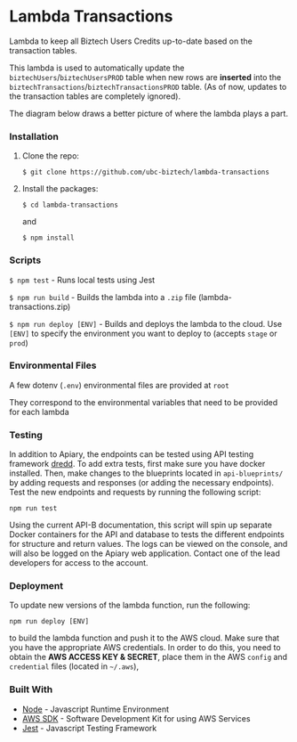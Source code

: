 # Lambda Transactions
Lambda to keep all Biztech Users Credits up-to-date based on the transaction tables.

This lambda is used to automatically update the `biztechUsers`/`biztechUsersPROD` table when new rows are **inserted** into the `biztechTransactions`/`biztechTransactionsPROD` table. (As of now, updates to the transaction tables are completely ignored).

The diagram below draws a better picture of where the lambda plays a part.

### Installation

1. Clone the repo:

    ```
    $ git clone https://github.com/ubc-biztech/lambda-transactions
    ```

2. Install the packages:

    ```
    $ cd lambda-transactions
    ```

    and

    ```
    $ npm install
    ```

### Scripts

`$ npm test` - Runs local tests using Jest

`$ npm run build` - Builds the lambda into a `.zip` file (lambda-transactions.zip)

`$ npm run deploy [ENV]` - Builds and deploys the lambda to the cloud. Use `[ENV]` to specify the environment you want to deploy to (accepts `stage` or `prod`)


### Environmental Files

A few dotenv (`.env`) environmental files are provided at `root`

They correspond to the environmental variables that need to be provided for each lambda


### Testing

In addition to Apiary, the endpoints can be tested using API testing framework [dredd](https://dredd.org/en/latest/). To add extra tests, first make sure you have docker installed. Then, make changes to the blueprints located in `api-blueprints/` by adding requests and responses (or adding the necessary endpoints). Test the new endpoints and requests by running the following script:
```
npm run test
```

Using the current API-B documentation, this script will spin up separate Docker containers for the API and database to tests the different endpoints for structure and return values. The logs can be viewed on the console, and will also be logged on the Apiary web application. Contact one of the lead developers for access to the account.

### Deployment

To update new versions of the lambda function, run the following:
```
npm run deploy [ENV]
```
to build the lambda function and push it to the AWS cloud. Make sure that you have the appropriate AWS credentials. In order to do this, you need to obtain the **AWS ACCESS KEY & SECRET**, place them in the AWS `config` and `credential` files (located in `~/.aws`),

### Built With

* [Node](https://nodejs.org/) - Javascript Runtime Environment
* [AWS SDK](https://aws.amazon.com/sdk-for-browser/) - Software Development Kit for using AWS Services
* [Jest](https://jestjs.io/) - Javascript Testing Framework
